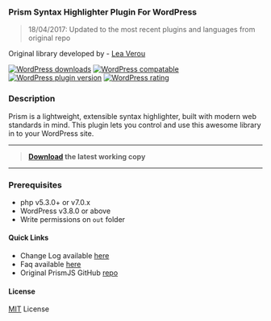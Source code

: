 ### Prism Syntax Highlighter Plugin For WordPress

> 18/04/2017: Updated to the most recent plugins and languages from original repo 

Original library developed by - [Lea Verou](https://github.com/PrismJS/prism)

[![WordPress downloads](https://img.shields.io/wordpress/plugin/dt/ank-prism-for-wp.svg?style=flat-square)](https://wordpress.org/plugins/ank-prism-for-wp)
[![WordPress compatable](https://img.shields.io/wordpress/v/ank-prism-for-wp.svg?style=flat-square)](https://wordpress.org/plugins/ank-prism-for-wp)
[![WordPress plugin version](https://img.shields.io/wordpress/plugin/v/ank-prism-for-wp.svg?style=flat-square)](https://wordpress.org/plugins/ank-prism-for-wp)
[![WordPress rating](https://img.shields.io/wordpress/plugin/r/ank-prism-for-wp.svg?style=flat-square)](https://wordpress.org/plugins/ank-prism-for-wp)


### Description
Prism is a lightweight, extensible syntax highlighter, built with modern web standards in mind.
This plugin lets you control and use this awesome library in to your WordPress site.

- - -

>**[Download](https://wordpress.org/plugins/ank-prism-for-wp/) the latest working copy**

- - -

### Prerequisites
* php v5.3.0+ or v7.0.x
* WordPress v3.8.0 or above
* Write permissions on ```out``` folder

#### Quick Links

* Change Log available [here](https://wordpress.org/plugins/ank-prism-for-wp/changelog/)
* Faq available [here](https://wordpress.org/ank-prism-for-wp/faq)
* Original PrismJS GitHub [repo](https://github.com/PrismJS/prism)

#### License
[MIT](LICENSE.txt) License





